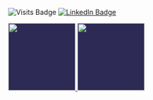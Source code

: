 
![Visits Badge](https://badges.pufler.dev/visits/francorvalant/francorvalant)
[![LinkedIn Badge](https://img.shields.io/badge/-francorvalan-blue?style=flat&logo=Linkedin&logoColor=white&link=https://https://www.linkedin.com/in/francorvalan/)](https://www.linkedin.com/in/francorvalan/)


<a href="https://francorvalant.github.io/" class="style">
  <img style="background-color: #2d2b55;" height="137px" src="https://github-readme-stats.vercel.app/api?username=francorvalant&text_color=a3a8c3&hide_title=true&hide_border=true&show_icons=true&include_all_commits=true&count_private=true&line_height=21&theme=dracula&rx=0"/>
  <img style="background-color: #2d2b55;" height="137px" src="https://github-readme-stats.vercel.app/api/top-langs/?username=francorvalant&hide=html,assembly&hide_title=true&hide_border=true&layout=compact&text_color=a3a8c3&langs_count=7&exclude_repo=PS-Insurgence,PS-Client-Insurgence,picoCTF,Naumachia,pacman-ai,nand2tetris&theme=dracula&rx=0"/></a>

